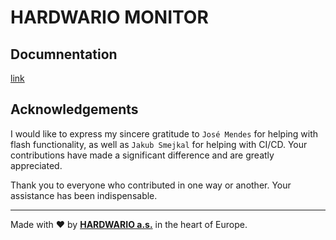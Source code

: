 # HARDWARIO MONITOR

## Documnentation

[link](https://docs.hardwario.com/chester/developer-tools/hardwario-monitor)

## Acknowledgements

I would like to express my sincere gratitude to `José Mendes` for helping with flash functionality, as well as `Jakub Smejkal` for helping with CI/CD. Your contributions have made a significant difference and are greatly appreciated.

Thank you to everyone who contributed in one way or another. Your assistance has been indispensable.

---

Made with ❤️ by [**HARDWARIO a.s.**](https://www.hardwario.com) in the heart of Europe.
